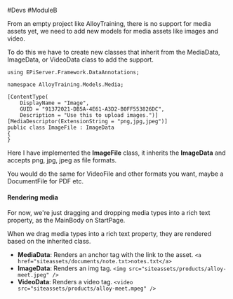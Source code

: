 #Devs #ModuleB 

From an empty project like AlloyTraining, there is no support for media assets yet, we need to add new models for media assets like images and video.

To do this we have to create new classes that inherit from the MediaData, ImageData, or VideoData class to add the support.

```
using EPiServer.Framework.DataAnnotations;

namespace AlloyTraining.Models.Media;

[ContentType(
    DisplayName = "Image",
    GUID = "91372021-DB5A-4E61-A3D2-B0FF553826DC",
    Description = "Use this to upload images.")]
[MediaDescriptor(ExtensionString = "png,jpg,jpeg")]
public class ImageFile : ImageData
{
}
```
Here I have implemented the **ImageFile** class, it inherits the **ImageData** and accepts png, jpg, jpeg as file formats.

You would do the same for VideoFile and other formats you want, maybe a DocumentFile for PDF etc.

#### Rendering media
For now, we're just dragging and dropping media types into a rich text property, as the MainBody on StartPage.

When we drag media types into a rich text property, they are rendered based on the inherited class.
- **MediaData**: Renders an anchor tag with the link to the asset.
  `<a href="siteassets/documents/note.txt>notes.txt</a>`
- **ImageData**: Renders an img tag.
  `<img src="siteassets/products/alloy-meet.jpeg" />`
- **VideoData**: Renders a video tag.
  `<video src="siteassets/products/alloy-meet.mpeg" />`

